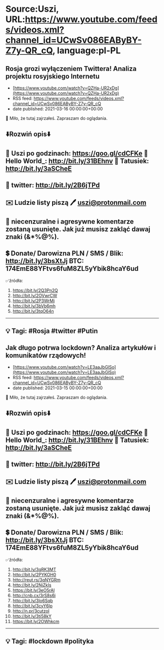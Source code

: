 # Source:Uszi, URL:https://www.youtube.com/feeds/videos.xml?channel_id=UCwSv086EAByBY-Z7y-QR_cQ, language:pl-PL

## Rosja grozi wyłączeniem Twittera! Analiza projektu rosyjskiego Internetu
 - [https://www.youtube.com/watch?v=QZHa-UR2xDg](https://www.youtube.com/watch?v=QZHa-UR2xDg)
 - RSS feed: https://www.youtube.com/feeds/videos.xml?channel_id=UCwSv086EAByBY-Z7y-QR_cQ
 - date published: 2021-03-16 00:00:00+00:00

🤪 Miło, że tutaj zajrzałeś.  Zapraszam do oglądania.

⬇️Rozwiń opis⬇️
------------------------------------------------------------
👀 Uszi po godzinach: https://goo.gl/cdCFKe
👀 Hello World_: http://bit.ly/31BEhnv
👀 Tatusiek: http://bit.ly/3aSCheE
------------------------------------------------------------
👀 twitter: http://bit.ly/2B6jTPd
------------------------------------------------------------
✉️ Ludzie listy piszą 
🖊️ uszi@protonmail.com
------------------------------------------------------------
👺 niecenzuralne i agresywne komentarze zostaną usunięte.  Jak już musisz zakląć dawaj znaki (&*%@%).
------------------------------------------------------------
💲 Donate/ Darowizna
PLN / SMS / Blik: http://bit.ly/3bsXtJj
BTC: 174EmE88YFtvs6fuM8ZL5yYbik8hcaY6ud
-------------------------------------------------------------
✅źródła:
1. https://bit.ly/2Q3Pn2Q
2. http://bit.ly/2OVwrCW
3. http://bit.ly/2P3WrMj
4. http://bit.ly/3bVb6mh
5. http://bit.ly/3tqO64n
---------------------------------------------------------------
💡 Tagi: #Rosja #twitter #Putin
--------------------------------------------------------------

## Jak długo potrwa lockdown? Analiza artykułów i komunikatów rządowych!
 - [https://www.youtube.com/watch?v=LE3aaJbGlSo](https://www.youtube.com/watch?v=LE3aaJbGlSo)
 - RSS feed: https://www.youtube.com/feeds/videos.xml?channel_id=UCwSv086EAByBY-Z7y-QR_cQ
 - date published: 2021-03-15 00:00:00+00:00

🤪 Miło, że tutaj zajrzałeś.  Zapraszam do oglądania.

⬇️Rozwiń opis⬇️
------------------------------------------------------------
👀 Uszi po godzinach: https://goo.gl/cdCFKe
👀 Hello World_: http://bit.ly/31BEhnv
👀 Tatusiek: http://bit.ly/3aSCheE
------------------------------------------------------------
👀 twitter: http://bit.ly/2B6jTPd
------------------------------------------------------------
✉️ Ludzie listy piszą 
🖊️ uszi@protonmail.com
------------------------------------------------------------
👺 niecenzuralne i agresywne komentarze zostaną usunięte.  Jak już musisz zakląć dawaj znaki (&*%@%).
------------------------------------------------------------
💲 Donate/ Darowizna
PLN / SMS / Blik: http://bit.ly/3bsXtJj
BTC: 174EmE88YFtvs6fuM8ZL5yYbik8hcaY6ud
-------------------------------------------------------------
✅źródła:
1. http://bit.ly/3qRK3MT
2. http://bit.ly/2PYKOH0
3. http://reut.rs/3qNYGRm
4. http://bit.ly/2NjZkIs
5. https://bit.ly/3eO5rAl
6. http://cnb.cx/3rS8s6i
7. http://bit.ly/3lo6Sqb
8. http://bit.ly/3cyY6lp
9. http://n.pr/3cutzoI
10. http://bit.ly/3ti58kY
11. https://bit.ly/2OWhkcm
---------------------------------------------------------------
💡 Tagi: #lockdown #polityka
--------------------------------------------------------------

